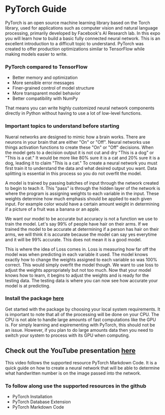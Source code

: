 # PyTorch Guide

PyTorch is an open source machine learning library based on the Torch library, used for applications such as computer vision and natural language processing, primarily developed by Facebook's AI Research lab. In this expo you will learn how to build a basic fully connected neural network. This is an excellent introduction to a difficult topic to understand. PyTorch was created to offer production optimizations similar to TensorFlow while making models easier to write.

### PyTorch compared to TensorFlow

- Better memory and optimization
- More sensible error messages
- Finer-grained control of model structure
- More transparent model behavior
- Better compatibility with NumPy

That means you can write highly customized neural network components directly in Python without having to use a lot of low-level functions.

### Important topics to understand before starting

Nueral networks are designed to mimic how a brain works. There are neurons in your brain that are either "On" or "Off". Neural networks use things activation functions to create these "On" or "Off" decisions. When the model gets to a decision output it is not cut and dry "This is a dog" or "This is a cat." It would be more like 80% sure it is a cat and 20% sure it is a dog, leading it to claim "This is a cat." To create a neural network you must first train it to understand the data and what desired output you want. Data splitting is essential in this process so you do not overfit the model. 

A model is trained by passing batches of input through the network created to begin to teach it. This "pass" is through the hidden layer of the network is where the program is assigning weights to each variable in the input. These weights determine how much emphasis should be applied to each given input. For example color would have a certain amount weight in determining if a picture of a fruit was a banana or an apple.

We want our model to be accurate but accuracy is not a function we use to train the model. Let's say 99% of people have hair on their arms. If we trained the model to be accurate at determining if a person has hair on their arms, we will think it is accurate because the model can say yes everytime and it will be 99% accurate. This does not mean it is a good model. 

This is where the idea of Loss comes in. Loss is measuring how far off the model was when predicting in each variable it used. The model knows exactly how to change the weights assigned to each variable so was 100% correct. This would simply overfit the model though. We want to use loss to adjust the weights appropriately but not too much. Now that your model knows how to learn, it begins to adjust the weights and is ready for the testing data. The testing data is where you can now see how accurate your model is at predicting. 

### Install the package [here](https://pytorch.org/get-started/locally/)

Get started with the package by choosing your local system requirements. It is important to note that all of the processing will be done on your CPU. The CPU is not able to handle large amounts of fast computations like the GPU is. For simply learning and expirementing with PyTorch, this should not be an issue. However, if you plan to do large amounts data then you need to switch your system to process with its GPU when computing. 

## Check out the YouTube presentation [here](https://www.youtube.com/watch?v=nPDomZQ8jI4)

This video follows the supported resource PyTorch Markdown Code. It is a quick guide on how to create a neural network that will be able to determine what handwritten number is on the image passed into the network.

### To follow along use the supported resources in the github
- PyTorch Installation
- PyTorch Database Extension
- PyTorch Markdown Code
